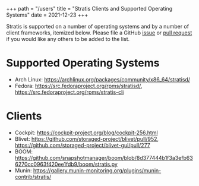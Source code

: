 +++
path = "/users"
title = "Stratis Clients and Supported Operating Systems"
date = 2021-12-23
+++


Stratis is supported on a number of operating systems and by a number of client
frameworks, itemized below. Please file a GitHub [issue] or [pull request] if
you would like any others to be added to the list.

# Supported Operating Systems

* Arch Linux: <https://archlinux.org/packages/community/x86_64/stratisd/>
* Fedora: <https://src.fedoraproject.org/rpms/stratisd/>, <https://src.fedoraproject.org/rpms/stratis-cli>

# Clients

* Cockpit: <https://cockpit-project.org/blog/cockpit-256.html>
* Blivet: <https://github.com/storaged-project/blivet/pull/952>, <https://github.com/storaged-project/blivet-gui/pull/277>
* BOOM: <https://github.com/snapshotmanager/boom/blob/8d377444b1f3a3efb636270cc0963f420ee1fdb9/boom/stratis.py>
* Munin: <https://gallery.munin-monitoring.org/plugins/munin-contrib/stratis/>

[issue]: https://github.com/stratis-storage/stratis-docs/issues
[pull request]: https://github.com/stratis-storage/stratis-docs/pulls
